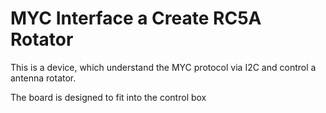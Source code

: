 # MYC Interface a Create RC5A Rotator

This is a device, which understand the MYC protocol via I2C and control a antenna rotator.

The board is designed to fit into the control box